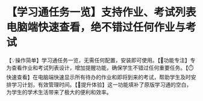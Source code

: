 # 【学习通任务一览】支持作业、考试列表 <br> 电脑端快速查看，绝不错过任何作业与考试

【💡操作简单】学习通任务一览，无需任何配置，安装即可使用。【📅功能专注】专为查看作业和考试列表设计，增加提醒功能，确保学生不错过任何重要任务。【⏱️快速查看】在电脑端快速显示所有待办的作业和即将到来的考试，帮助学生及时安排学习计划，有效管理时间。【🚀提升体验】这一功能填补了原版学习通的空白，为学生的学术生活带来了极大的便利和效率。
